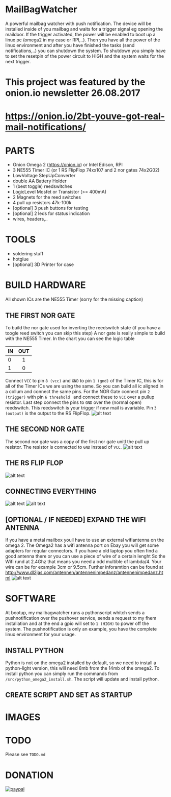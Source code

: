 # MailBagWatcher
A powerful mailbag watcher with push notification.
The device will be installed inside of you mailbag and waits for a trigger signal eg opening the maildoor.
If the trigger activated, the power will be enabled to boot up a linux pc (omega2 in my case or RPI,..).
Then you have all the power of the linux environment and after you have finished the tasks (send notifications,..) you can shutdown the system. To shutdown you simply have to set the resetpin of the power circuit to HIGH and the system waits for the next trigger.



# This project was featured by the onion.io newsletter 26.08.2017
# https://onion.io/2bt-youve-got-real-mail-notifications/

# PARTS
* Onion Omega 2 (https://onion.io) or Intel Edison, RPI
* 3 NE555 Timer IC (or 1 RS FlipFlop 74xx107 and 2 nor gates 74x2G02)
* LowVoltage StepUpConverter
* double AA Battery Holder
* 1 (best toggle) reedswitches
* LogicLevel Mosfet or Transistor (>= 400mA)
* 2 Magnets for the reed switches
* 4 pull up resistors 47k-100k
* [optional] 3 push buttons for testing
* [optional] 2 leds for status indication
* wires, headers,..

# TOOLS
* soldering stuff
* hotglue
* [optional] 3D Printer for case


# BUILD HARDWARE
All shown ICs are the NE555 Timer (sorry for the missing caption)

## THE FIRST NOR GATE
To build the nor gate used for inverting the reedswitch state (if you have a toogle reed switch you can skip this step)
A nor gate is really simple to build with the NE555 Timer.
In the chart you can see the logic table

| IN        | OUT           |
| ------------- |:-------------:|
| 0      | 1 |
| 1      | 0      |

Connect `VCC` to pin `8 (vcc)` and `GND` to pin `1 (gnd)` of the Timer IC, this is for all of the Timer ICs we are using the same. So you can build all ic aligned in a collum and connect the same pins.
For the NOR Gate connect pin `2 (trigger)` with pin `6 threshold ` and connect these to `VCC` over a pullup resistor.
Last step connect the pins to `GND` over the (normal open) reedswitch. This reedswitch is your trigger if new mail is avariable.
Pin `3 (output)` is the output to the RS FlipFlop.
![alt text](https://github.com/RBEGamer/MailBagWatcher/blob/master/Documentation/Images/norgate_1.jpg)


## THE SECOND NOR GATE
The second nor gate was a copy of the first nor gate unitl the pull up resistor. The resistor is connected to `GND` instead of `VCC`.
![alt text](https://github.com/RBEGamer/MailBagWatcher/blob/master/Documentation/Images/norgate_2.jpg)


## THE RS FLIP FLOP

![alt text](https://github.com/RBEGamer/MailBagWatcher/blob/master/Documentation/Images/rs_gate.jpg)


## CONNECTING EVERYTHING
![alt text](https://github.com/RBEGamer/MailBagWatcher/blob/master/Documentation/Images/final_front.jpg)
![alt text](https://github.com/RBEGamer/MailBagWatcher/blob/master/Documentation/Images/final_back.jpg)

## [OPTIONAL / IF NEEDED] EXPAND THE WIFI ANTENNA
If you have a metal mailbox youll have to use an external wifiantenna on the omega 2.
The Omega2 has a wifi antenna port on Ebay you will get some adapters for reqular connectors.
If you have a old laptop you often find a good antenna there or you can use a piece of wire of a certain lenght
So the Wifi rund at 2.4Ghz that means you need a odd multible of lambda/4.
Your wire can be for example 3cm or 9.5cm.
Further inforamtion can be found at http://www.dl2jas.com/antennen/antennenimpedanz/antennenimpedanz.html
![alt text](https://github.com/RBEGamer/MailBagWatcher/blob/master/Documentation/Images/omega_extend_wifi.jpg)

# SOFTWARE
At bootup, my mailbagwatcher runs a pythonscript whitch sends a pushnotification over the pushover service, sends a request to my fhem installation and at the end a gpio will set to `1 (HIGH)` to power off the system.
The pushnotification is only an example, you have the complete linux environment for your usage.

## INSTALL PYTHON
Python is not on the omega2 installed by default, so we need to install a python-light version, this will need 8mb from the 14mb of the omega2. To install python you can simply run the commands from `/src/python_omega2_install.sh`. The script will update and install python.

## CREATE SCRIPT AND SET AS STARTUP







# IMAGES

# TODO
Please see `TODO.md`








# DONATION
[![paypal](https://www.paypalobjects.com/de_DE/DE/i/btn/btn_donate_SM.gif)](https://www.paypal.com/cgi-bin/webscr?cmd=_s-xclick&hosted_button_id=8D2PEDQ27UJ9Y)
